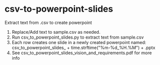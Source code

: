 # csv-to-powerpoint-slides
Extract text from .csv to create powerpoint

1. Replace/Add text to sample.csv as needed.
2. Run csv_to_powerpoint_slides.py to extract text from sample.csv
3. Each row creates one slide in a newly created powerpoint named: csv_to_powerpoint_slides_ + time.strftime("%m-%d_%H.%M") + .pptx
4. See csv_to_powerpoint_slides_vision_and_requirements.pdf for more info
